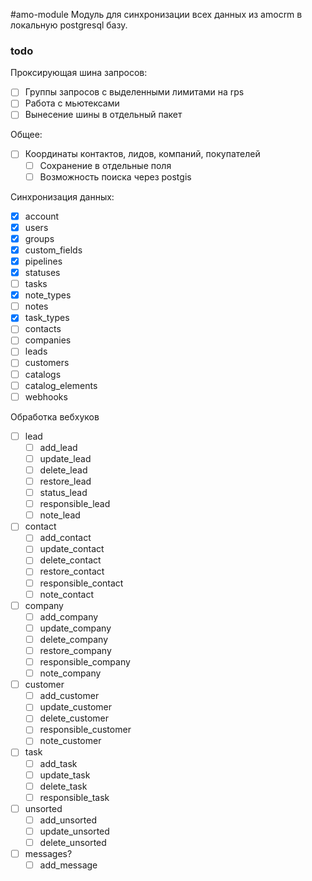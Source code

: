 #amo-module
Модуль для синхронизации всех данных из amocrm в локальную postgresql базу.  

### todo

Проксирующая шина запросов:
* [ ] Группы запросов с выделенными лимитами на rps
* [ ] Работа с мьютексами
* [ ] Вынесение шины в отдельный пакет

Общее:
* [ ] Координаты контактов, лидов, компаний, покупателей
  * [ ] Сохранение в отдельные поля
  * [ ] Возможность поиска через postgis

Синхронизация данных:
* [x] account
* [x] users
* [x] groups
* [x] custom_fields
* [x] pipelines
* [x] statuses
* [ ] tasks
* [x] note_types
* [ ] notes
* [x] task_types
* [ ] contacts
* [ ] companies
* [ ] leads
* [ ] customers
* [ ] catalogs
* [ ] catalog_elements
* [ ] webhooks

Обработка вебхуков
* [ ] lead
  * [ ] add_lead
  * [ ] update_lead
  * [ ] delete_lead
  * [ ] restore_lead
  * [ ] status_lead
  * [ ] responsible_lead
  * [ ] note_lead
* [ ] contact
  * [ ] add_contact
  * [ ] update_contact
  * [ ] delete_contact
  * [ ] restore_contact
  * [ ] responsible_contact
  * [ ] note_contact
* [ ] company
  * [ ] add_company
  * [ ] update_company
  * [ ] delete_company
  * [ ] restore_company
  * [ ] responsible_company
  * [ ] note_company
* [ ] customer
  * [ ] add_customer
  * [ ] update_customer
  * [ ] delete_customer
  * [ ] responsible_customer
  * [ ] note_customer
* [ ] task
  * [ ] add_task
  * [ ] update_task
  * [ ] delete_task
  * [ ] responsible_task
* [ ] unsorted
  * [ ] add_unsorted
  * [ ] update_unsorted
  * [ ] delete_unsorted
* [ ] messages?
  * [ ] add_message